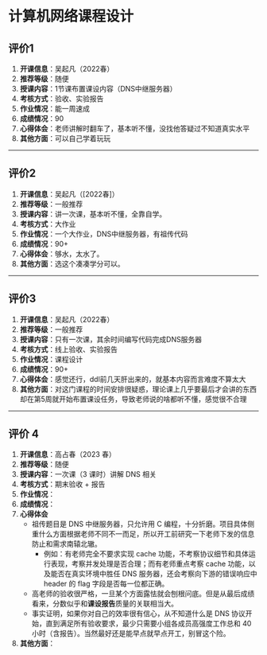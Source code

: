 # 计算机网络课程设计

## 评价1

1. **开课信息**：吴起凡（2022春）
2. **推荐等级**：随便
3. **授课内容**：1节课布置课设内容（DNS中继服务器）
4. **考核方式**：验收、实验报告
5. **作业情况**：能一周速成
6. **成绩情况**：90
7. **心得体会**：老师讲解时翻车了，基本听不懂，没找他答疑过不知道真实水平
8. **其他方面**：可以自己学着玩玩

---

## 评价2

1. **开课信息**：吴起凡（[2022春]）
2. **推荐等级**：一般推荐
3. **授课内容**：讲一次课，基本听不懂，全靠自学。
4. **考核方式**：大作业
5. **作业情况**：一个大作业，DNS中继服务器，有祖传代码
6. **成绩情况**：90+
7. **心得体会**：够水，太水了。
8. **其他方面**：选这个凑凑学分可以。

---

## 评价3

1. **开课信息**：吴起凡（2022春）
2. **推荐等级**：一般推荐
3. **授课内容**：只有一次课，其余时间编写代码完成DNS服务器
4. **考核方式**：线上验收、实验报告
5. **作业情况**：课程设计
6. **成绩情况**：90+
7. **心得体会**：感觉还行，ddl前几天肝出来的，就基本内容而言难度不算太大
8. **其他方面**：对这门课程的时间安排很疑惑，理论课上几乎要最后才会讲的东西却在第5周就开始布置课设任务，导致老师说的啥都听不懂，感觉很不合理

---

## 评价 4

1. **开课信息**：高占春（2023 春）
2. **推荐等级**：随便
3. **授课内容**：一次课（3 课时）讲解 DNS 相关
4. **考核方式**：期末验收 + 报告
5. **作业情况**：
6. **成绩情况**：
7. **心得体会**
   - 祖传题目是 DNS 中继服务器，只允许用 C 编程，十分折磨。项目具体侧重什么方面根据老师不同不一而足，所以开工前研究一下老师下发的信息防止和需求南辕北辙。
      - 例如：有老师完全不要求实现 cache 功能，不考察协议细节和具体运行表现，考察并发处理是否合理；而有老师重点考察 cache 功能，以及能否在真实环境中胜任 DNS 服务器，还会考察向下游的错误响应中 header 的 flag 字段是否每一位都正确。
   - 高老师的验收很严格，一旦某个方面露怯就会刨根问底。但是从最后成绩看来，分数似乎和**课设报告**质量的关联相当大。
   - 事实证明，如果你对自己的效率很有信心，从不知道什么是 DNS 协议开始，直到满足所有验收要求，最少只需要小组各成员高强度工作总和 40 小时（含报告）。当然最好还是能早点就早点开工，别冒这个险。
8. **其他方面**：
